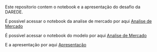 Este repositorio contem o notebook e a apresentação do desafio da DAREDE.

É possivel acessar o notebook da analise de mercado por aqui [Analise de Mercado](notebooks/market_analysis.ipynb)

É possivel acessar o notebook do modelo por aqui [Analise de Mercado](notebooks/modelo.ipynb)

E a apresentação por aqui [Apresentação](https://docs.google.com/presentation/d/1vUd_4yL3opuinLAQqpt7zNknm8SrLQq07NdgFR1atE0/edit?usp=sharing)